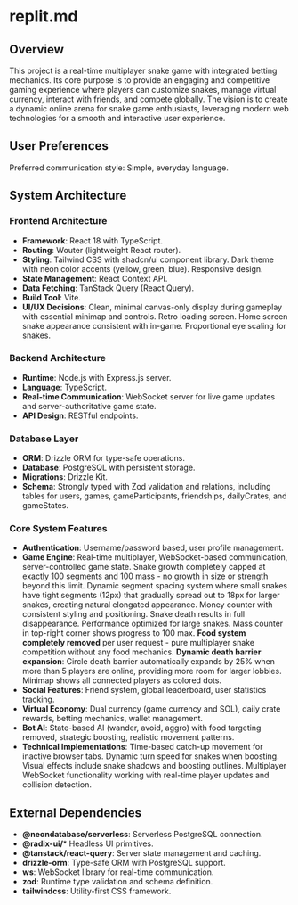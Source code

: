# replit.md

## Overview

This project is a real-time multiplayer snake game with integrated betting mechanics. Its core purpose is to provide an engaging and competitive gaming experience where players can customize snakes, manage virtual currency, interact with friends, and compete globally. The vision is to create a dynamic online arena for snake game enthusiasts, leveraging modern web technologies for a smooth and interactive user experience.

## User Preferences

Preferred communication style: Simple, everyday language.

## System Architecture

### Frontend Architecture
- **Framework**: React 18 with TypeScript.
- **Routing**: Wouter (lightweight React router).
- **Styling**: Tailwind CSS with shadcn/ui component library. Dark theme with neon color accents (yellow, green, blue). Responsive design.
- **State Management**: React Context API.
- **Data Fetching**: TanStack Query (React Query).
- **Build Tool**: Vite.
- **UI/UX Decisions**: Clean, minimal canvas-only display during gameplay with essential minimap and controls. Retro loading screen. Home screen snake appearance consistent with in-game. Proportional eye scaling for snakes.

### Backend Architecture
- **Runtime**: Node.js with Express.js server.
- **Language**: TypeScript.
- **Real-time Communication**: WebSocket server for live game updates and server-authoritative game state.
- **API Design**: RESTful endpoints.

### Database Layer
- **ORM**: Drizzle ORM for type-safe operations.
- **Database**: PostgreSQL with persistent storage.
- **Migrations**: Drizzle Kit.
- **Schema**: Strongly typed with Zod validation and relations, including tables for users, games, gameParticipants, friendships, dailyCrates, and gameStates.

### Core System Features
- **Authentication**: Username/password based, user profile management.
- **Game Engine**: Real-time multiplayer, WebSocket-based communication, server-controlled game state. Snake growth completely capped at exactly 100 segments and 100 mass - no growth in size or strength beyond this limit. Dynamic segment spacing system where small snakes have tight segments (12px) that gradually spread out to 18px for larger snakes, creating natural elongated appearance. Money counter with consistent styling and positioning. Snake death results in full disappearance. Performance optimized for large snakes. Mass counter in top-right corner shows progress to 100 max. **Food system completely removed** per user request - pure multiplayer snake competition without any food mechanics. **Dynamic death barrier expansion**: Circle death barrier automatically expands by 25% when more than 5 players are online, providing more room for larger lobbies. Minimap shows all connected players as colored dots.
- **Social Features**: Friend system, global leaderboard, user statistics tracking.
- **Virtual Economy**: Dual currency (game currency and SOL), daily crate rewards, betting mechanics, wallet management.
- **Bot AI**: State-based AI (wander, avoid, aggro) with food targeting removed, strategic boosting, realistic movement patterns.
- **Technical Implementations**: Time-based catch-up movement for inactive browser tabs. Dynamic turn speed for snakes when boosting. Visual effects include snake shadows and boosting outlines. Multiplayer WebSocket functionality working with real-time player updates and collision detection.

## External Dependencies

- **@neondatabase/serverless**: Serverless PostgreSQL connection.
- **@radix-ui/*** Headless UI primitives.
- **@tanstack/react-query**: Server state management and caching.
- **drizzle-orm**: Type-safe ORM with PostgreSQL support.
- **ws**: WebSocket library for real-time communication.
- **zod**: Runtime type validation and schema definition.
- **tailwindcss**: Utility-first CSS framework.